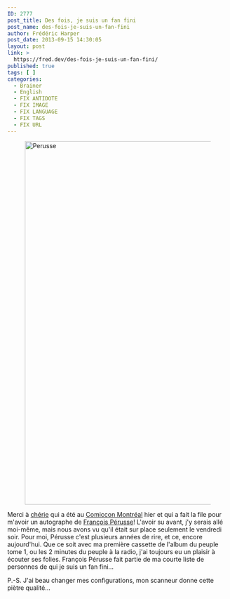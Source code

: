 ```yaml
---
ID: 2777
post_title: Des fois, je suis un fan fini
post_name: des-fois-je-suis-un-fan-fini
author: Frédéric Harper
post_date: 2013-09-15 14:30:05
layout: post
link: >
  https://fred.dev/des-fois-je-suis-un-fan-fini/
published: true
tags: [ ]
categories:
  - Brainer
  - English
  - FIX ANTIDOTE
  - FIX IMAGE
  - FIX LANGUAGE
  - FIX TAGS
  - FIX URL
---
```

<figure><img alt="Perusse" src="http://fred.dev/wp-content/uploads/2013/09/Perusse.jpg" width="600" height="828" /></figure>
Merci à <a href="https://twitter.com/EmilieJolie" target="_blank" rel="noopener noreferrer">chérie</a> qui a été au <a href="https://www.montrealcomiccon.com/" target="_blank" rel="noopener noreferrer">Comiccon Montréal</a> hier et qui a fait la file pour m'avoir un autographe de <a href="https://www.francoisperusse.ca/" target="_blank" rel="noopener noreferrer">François Pérusse</a>! L'avoir su avant, j'y serais allé moi-même, mais nous avons vu qu'il était sur place seulement le vendredi soir. Pour moi, Pérusse c'est plusieurs années de rire, et ce, encore aujourd'hui. Que ce soit avec ma première cassette de l'album du peuple tome 1, ou les 2 minutes du peuple à la radio, j'ai toujours eu un plaisir à écouter ses folies. François Pérusse fait partie de ma courte liste de personnes de qui je suis un fan fini...

P.-S. J'ai beau changer mes configurations, mon scanneur donne cette piètre qualité...